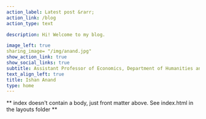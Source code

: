 ```yaml
---
action_label: Latest post &rarr;
action_link: /blog
action_type: text

description: Hi! Welcome to my blog. 

image_left: true
sharing_image= "/img/anand.jpg"
show_action_link: true
show_social_links: true
subtitle: Assistant Professor of Economics, Department of Humanities and Social Sciences, IIT Delhi, India
text_align_left: true
title: Ishan Anand
type: home
---
```


** index doesn't contain a body, just front matter above.
See index.html in the layouts folder **
